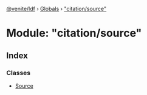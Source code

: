 [@venite/ldf](../README.md) › [Globals](../globals.md) › ["citation/source"](_citation_source_.md)

# Module: "citation/source"

## Index

### Classes

* [Source](../classes/_citation_source_.source.md)
